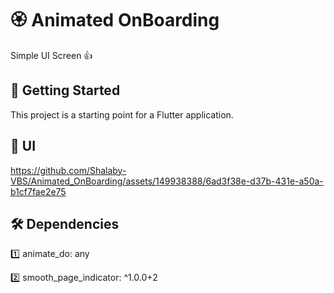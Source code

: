 # 🏵 Animated OnBoarding

Simple UI Screen 👍

## 🚀 Getting Started

This project is a starting point for a Flutter application.

## 📱 UI

https://github.com/Shalaby-VBS/Animated_OnBoarding/assets/149938388/6ad3f38e-d37b-431e-a50a-b1cf7fae2e75

## 🛠 Dependencies

1️⃣ animate_do: any

2️⃣ smooth_page_indicator: ^1.0.0+2
